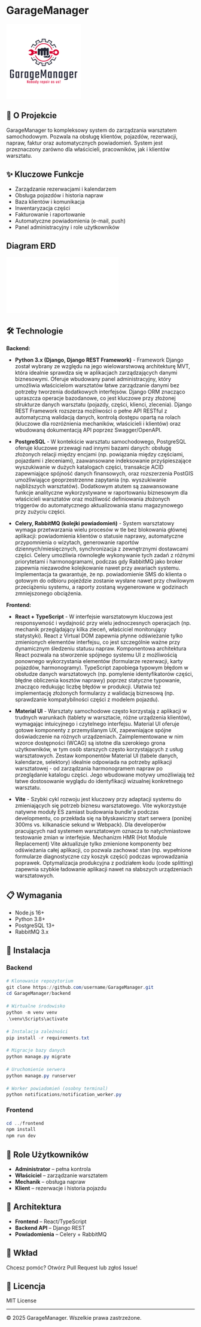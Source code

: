 # GarageManager

![GarageManager Logo](frontend/public/logo.png)

## 🚗 O Projekcie

GarageManager to kompleksowy system do zarządzania warsztatem samochodowym. Pozwala na obsługę klientów, pojazdów, rezerwacji, napraw, faktur oraz automatycznych powiadomień. System jest przeznaczony zarówno dla właścicieli, pracowników, jak i klientów warsztatu.

## ✨ Kluczowe Funkcje

- Zarządzanie rezerwacjami i kalendarzem
- Obsługa pojazdów i historia napraw
- Baza klientów i komunikacja
- Inwentaryzacja części
- Fakturowanie i raportowanie
- Automatyczne powiadomienia (e-mail, push)
- Panel administracyjny i role użytkowników

## Diagram ERD

![Diagram ERD](README.md)

## 🛠️ Technologie

**Backend:**

- **Python 3.x (Django, Django REST Framework)** - Framework Django został wybrany ze względu na jego wielowarstwową architekturę MVT, która idealnie sprawdza się w aplikacjach zarządzających danymi biznesowymi. Oferuje wbudowany panel administracyjny, który umożliwia właścicielom warsztatów łatwe zarządzanie danymi bez potrzeby tworzenia dodatkowych interfejsów. Django ORM znacząco upraszcza operacje bazodanowe, co jest kluczowe przy złożonej strukturze danych warsztatu (pojazdy, części, klienci, zlecenia). Django REST Framework rozszerza możliwości o pełne API RESTful z automatyczną walidacją danych, kontrolą dostępu opartą na rolach (kluczowe dla rozróżnienia mechaników, właścicieli i klientów) oraz wbudowaną dokumentacją API poprzez Swagger/OpenAPI.

- **PostgreSQL** - W kontekście warsztatu samochodowego, PostgreSQL oferuje kluczowe przewagi nad innymi bazami danych: obsługę złożonych relacji między encjami (np. powiązania między częściami, pojazdami i zleceniami), zaawansowane indeksowanie przyśpieszające wyszukiwanie w dużych katalogach części, transakcje ACID zapewniające spójność danych finansowych, oraz rozszerzenia PostGIS umożliwiające geoprzestrzenne zapytania (np. wyszukiwanie najbliższych warsztatów). Dodatkowym atutem są zaawansowane funkcje analityczne wykorzystywane w raportowaniu biznesowym dla właścicieli warsztatów oraz możliwość definiowania złożonych triggerów do automatycznego aktualizowania stanu magazynowego przy zużyciu części.

- **Celery, RabbitMQ (kolejki powiadomień)** - System warsztatowy wymaga przetwarzania wielu procesów w tle bez blokowania głównej aplikacji: powiadomienia klientów o statusie naprawy, automatyczne przypomnienia o wizytach, generowanie raportów dziennych/miesięcznych, synchronizacja z zewnętrznymi dostawcami części. Celery umożliwia równoległe wykonywanie tych zadań z różnymi priorytetami i harmonogramami, podczas gdy RabbitMQ jako broker zapewnia niezawodne kolejkowanie nawet przy awariach systemu. Implementacja ta gwarantuje, że np. powiadomienie SMS do klienta o gotowym do odbioru pojeździe zostanie wysłane nawet przy chwilowym przeciążeniu systemu, a raporty zostaną wygenerowane w godzinach zmniejszonego obciążenia.

**Frontend:**

- **React + TypeScript** - W interfejsie warsztatowym kluczowa jest responsywność i wydajność przy wielu jednoczesnych operacjach (np. mechanik przeglądający kilka zleceń, właściciel monitorujący statystyki). React z Virtual DOM zapewnia płynne odświeżanie tylko zmienionych elementów interfejsu, co jest szczególnie ważne przy dynamicznym śledzeniu statusu napraw. Komponentowa architektura React pozwala na stworzenie spójnego systemu UI z możliwością ponownego wykorzystania elementów (formularze rezerwacji, karty pojazdów, harmonogramy). TypeScript zapobiega typowym błędom w obsłudze danych warsztatowych (np. pomylenie identyfikatorów części, błędne obliczenia kosztów naprawy) poprzez statyczne typowanie, znacząco redukując liczbę błędów w produkcji. Ułatwia też implementację złożonych formularzy z walidacją biznesową (np. sprawdzanie kompatybilności części z modelem pojazdu).

- **Material UI** - Warsztaty samochodowe często korzystają z aplikacji w trudnych warunkach (tablety w warsztacie, różne urządzenia klientów), wymagając intuicyjnego i czytelnego interfejsu. Material UI oferuje gotowe komponenty z przemyślanym UX, zapewniające spójne doświadczenie na różnych urządzeniach. Zaimplementowane w nim wzorce dostępności (WCAG) są istotne dla szerokiego grona użytkowników, w tym osób starszych często korzystających z usług warsztatowych. Zestaw komponentów Material UI (tabele danych, kalendarze, selektory) idealnie odpowiada na potrzeby aplikacji warsztatowej - od zarządzania harmonogramem napraw po przeglądanie katalogu części. Jego wbudowane motywy umożliwiają też łatwe dostosowanie wyglądu do identyfikacji wizualnej konkretnego warsztatu.

- **Vite** - Szybki cykl rozwoju jest kluczowy przy adaptacji systemu do zmieniających się potrzeb biznesu warsztatowego. Vite wykorzystuje natywne moduły ES zamiast budowania bundle'a podczas developmentu, co przekłada się na błyskawiczny start serwera (poniżej 300ms vs. kilkanaście sekund w Webpack). Dla developerów pracujących nad systemem warsztatowym oznacza to natychmiastowe testowanie zmian w interfejsie. Mechanizm HMR (Hot Module Replacement) Vite aktualizuje tylko zmienione komponenty bez odświeżania całej aplikacji, co pozwala zachować stan (np. wypełnione formularze diagnostyczne czy koszyk części) podczas wprowadzania poprawek. Optymalizacja produkcyjna z podziałem kodu (code splitting) zapewnia szybkie ładowanie aplikacji nawet na słabszych urządzeniach warsztatowych.

## 📋 Wymagania

- Node.js 16+
- Python 3.8+
- PostgreSQL 13+
- RabbitMQ 3.x

## 🚀 Instalacja

### Backend

```powershell
# Klonowanie repozytorium
git clone https://github.com/username/GarageManager.git
cd GarageManager/backend

# Wirtualne środowisko
python -m venv venv
.\venv\Scripts\activate

# Instalacja zależności
pip install -r requirements.txt

# Migracje bazy danych
python manage.py migrate

# Uruchomienie serwera
python manage.py runserver

# Worker powiadomień (osobny terminal)
python notifications/notification_worker.py
```

### Frontend

```powershell
cd ../frontend
npm install
npm run dev
```

## 👥 Role Użytkowników

- **Administrator** – pełna kontrola
- **Właściciel** – zarządzanie warsztatem
- **Mechanik** – obsługa napraw
- **Klient** – rezerwacje i historia pojazdu

## 🔄 Architektura

- **Frontend** – React/TypeScript
- **Backend API** – Django REST
- **Powiadomienia** – Celery + RabbitMQ

## 🤝 Wkład

Chcesz pomóc? Otwórz Pull Request lub zgłoś Issue!

## 📄 Licencja

MIT License

---

© 2025 GarageManager. Wszelkie prawa zastrzeżone.
